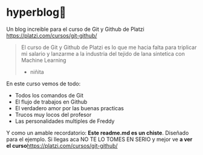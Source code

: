 # hyperblog💚
Un blog increible para el curso de Git y Github de Platzi https://platzi.com/cursos/git-github/
> El curso de Git y Github de Platzi es lo que me hacia falta para triplicar mi salario y lanzarme a la industria del tejido de lana sintetica con Machine Learning
>- niñita

En este curso vemos de todo:
* Todos los comandos de Git
* El flujo de trabajos en Github
* El verdadero amor por las buenas practicas 
* Trucos muy locos del profesor
* Las personalidades multiples de Freddy

Y como un amable recordatorio: **Este readme.md es un chiste**. Diseñado para el ejemplo. Si llegas aca NO TE LO TOMES EN SERIO y mejor ve **a ver el curso**https://platzi.com/cursos/git-github/